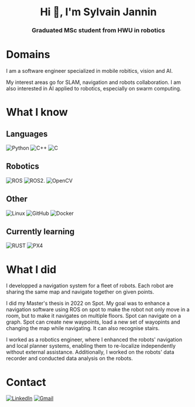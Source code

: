 <h1 align="center">Hi 👋, I'm Sylvain Jannin</h1>
<h3 align="center"> Graduated MSc student from HWU in robotics</h3>

# Domains
I am a software engineer specialized in mobile robitics, vision and AI.

My interest areas go for SLAM, navigation and robots collaboration. I am also interested in AI applied to robotics, especially on swarm computing. <!-- I would like to study the mix of AI and robotics like swarm computing. -->


# What I know

## Languages

![Python](https://img.shields.io/badge/python-3670A0?style=for-the-badge&logo=python&logoColor=ffdd54)
![C++](https://img.shields.io/badge/c++-%2300599C.svg?style=for-the-badge&logo=c%2B%2B&logoColor=white)
![C](https://img.shields.io/badge/c-%2300599C.svg?style=for-the-badge&logo=c&logoColor=white)

## Robotics
![ROS](https://img.shields.io/badge/ros-192a49.svg?style=for-the-badge&logo=ros&logoColor=white)
![ROS2](https://img.shields.io/badge/ros2-192a49.svg?style=for-the-badge&logo=ros&logoColor=white).
![OpenCV](https://img.shields.io/badge/OpenCV-27338e?style=for-the-badge&logo=OpenCV&logoColor=white)

## Other

![Linux](https://img.shields.io/badge/Linux-FCC624?style=for-the-badge&logo=linux&logoColor=black)
![GitHub](https://img.shields.io/badge/GitHub-100000?style=for-the-badge&logo=github&logoColor=white)
![Docker](https://img.shields.io/badge/docker-%230db7ed.svg?style=for-the-badge&logo=docker&logoColor=white)

## Currently learning

![RUST](https://img.shields.io/badge/Rust-000000?style=for-the-badge&logo=rust&logoColor=white)
![PX4](https://img.shields.io/badge/PX4-000000?style=for-the-badge&logo=px4&logoColor=white)

# What I did

I developped a navigation system for a fleet of robots. Each robot are sharing the same map and navigate together on given points.

I did my Master's thesis in 2022 on Spot. My goal was to enhance a navigation software using ROS on spot to make the robot not only move in a room, but to make it navigates on multiple floors. Spot can navigate on a graph. Spot can create new waypoints, load a new set of wayopints and changing the map while navigating. It can also recognise stairs. 

I worked as a robotics engineer, where I enhanced the robots' navigation and local planner systems, enabling them to re-localize independently without external assistance. Additionally, I worked on the robots' data recorder and conducted data analysis on the robots.


# Contact
<a href="https://www.linkedin.com/in/sylvain-jannin/?locale=en_US">![LinkedIn](https://img.shields.io/badge/LinkedIn-0077B5?style=for-the-badge&logo=linkedin&logoColor=white)</a>
<a href=mailto:sylvainjannin@gmail.com>![Gmail](https://img.shields.io/badge/sylvainjannin@gmail.com-D14836?style=for-the-badge&logo=gmail&logoColor=white)

<!--
**SylvainJnn/SylvainJnn** is a ✨ _special_ ✨ repository because its `README.md` (this file) appears on your GitHub profile.

Here are some ideas to get you started:

- 🔭 I’m currently working on ...
- 🌱 I’m currently learning ...
- 👯 I’m looking to collaborate on ...
- 🤔 I’m looking for help with ...
- 💬 Ask me about ...
- 📫 How to reach me: ...
- 😄 Pronouns: ...
- ⚡ Fun fact: ...
-->

